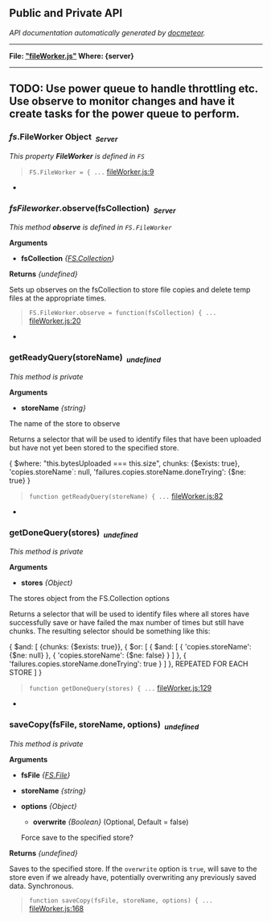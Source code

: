 ## Public and Private API ##

_API documentation automatically generated by [docmeteor](https://github.com/raix/docmeteor)._

***

__File: ["fileWorker.js"](fileWorker.js) Where: {server}__

***

TODO: Use power queue to handle throttling etc.
Use observe to monitor changes and have it create tasks for the power queue
to perform.
-

### <a name="FS.FileWorker"></a>*fs*.FileWorker Object&nbsp;&nbsp;<sub><i>Server</i></sub> ###

*This property __FileWorker__ is defined in `FS`*


> ```FS.FileWorker = { ...``` [fileWorker.js:9](fileWorker.js#L9)


-

### <a name="FS.FileWorker.observe"></a>*fsFileworker*.observe(fsCollection)&nbsp;&nbsp;<sub><i>Server</i></sub> ###

*This method __observe__ is defined in `FS.FileWorker`*

__Arguments__

* __fsCollection__ *{[FS.Collection](#FS.Collection)}*  

__Returns__  *{undefined}*


Sets up observes on the fsCollection to store file copies and delete
temp files at the appropriate times.

> ```FS.FileWorker.observe = function(fsCollection) { ...``` [fileWorker.js:20](fileWorker.js#L20)


-

### <a name="getReadyQuery"></a>getReadyQuery(storeName)&nbsp;&nbsp;<sub><i>undefined</i></sub> ###

*This method is private*

__Arguments__

* __storeName__ *{string}*  

 The name of the store to observe



Returns a selector that will be used to identify files that
have been uploaded but have not yet been stored to the
specified store.

{
$where: "this.bytesUploaded === this.size",
chunks: {$exists: true},
'copies.storeName`: null,
'failures.copies.storeName.doneTrying': {$ne: true}
}

> ```function getReadyQuery(storeName) { ...``` [fileWorker.js:82](fileWorker.js#L82)


-

### <a name="getDoneQuery"></a>getDoneQuery(stores)&nbsp;&nbsp;<sub><i>undefined</i></sub> ###

*This method is private*

__Arguments__

* __stores__ *{Object}*  

 The stores object from the FS.Collection options



Returns a selector that will be used to identify files where all
stores have successfully save or have failed the
max number of times but still have chunks. The resulting selector
should be something like this:

{
$and: [
{chunks: {$exists: true}},
{
$or: [
{
$and: [
{
'copies.storeName': {$ne: null}
},
{
'copies.storeName': {$ne: false}
}
]
},
{
'failures.copies.storeName.doneTrying': true
}
]
},
REPEATED FOR EACH STORE
]
}


> ```function getDoneQuery(stores) { ...``` [fileWorker.js:129](fileWorker.js#L129)


-

### <a name="saveCopy"></a>saveCopy(fsFile, storeName, options)&nbsp;&nbsp;<sub><i>undefined</i></sub> ###

*This method is private*

__Arguments__

* __fsFile__ *{[FS.File](#FS.File)}*  
* __storeName__ *{string}*  
* __options__ *{Object}*  
    * __overwrite__ *{Boolean}*  (Optional, Default = false)

     Force save to the specified store?


__Returns__  *{undefined}*


Saves to the specified store. If the
`overwrite` option is `true`, will save to the store even if we already
have, potentially overwriting any previously saved data. Synchronous.

> ```function saveCopy(fsFile, storeName, options) { ...``` [fileWorker.js:168](fileWorker.js#L168)


